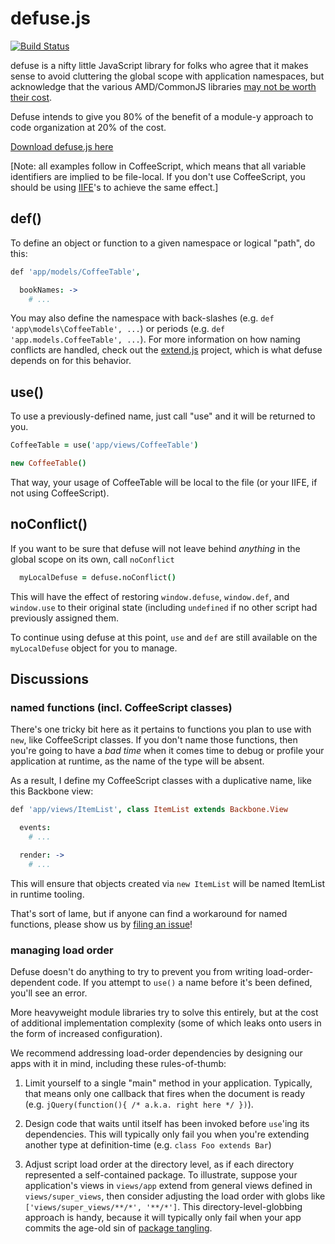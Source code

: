 # defuse.js

[![Build Status](https://travis-ci.org/testdouble/defuse.png?branch=master)](https://travis-ci.org/testdouble/defuse)

defuse is a nifty little JavaScript library for folks who agree that it makes sense to avoid cluttering the global scope with application namespaces, but acknowledge that the various AMD/CommonJS libraries [may not be worth their cost](http://blog.testdouble.com/posts/2013-06-16-unrequired-love.html).

Defuse intends to give you 80% of the benefit of a module-y approach to code organization at 20% of the cost.

[Download defuse.js here](https://github.com/testdouble/defuse/releases)

[Note: all examples follow in CoffeeScript, which means that all variable identifiers are implied to be file-local. If you don't use CoffeeScript, you should be using [IIFE](http://benalman.com/news/2010/11/immediately-invoked-function-expression/)'s to achieve the same effect.]

## def()

To define an object or function to a given namespace or logical "path", do this:

``` coffeescript
def 'app/models/CoffeeTable',

  bookNames: ->
    # ...
```

You may also define the namespace with back-slashes (e.g. `def 'app\models\CoffeeTable', ...`) or periods (e.g. `def 'app.models.CoffeeTable', ...`). For more information on how naming conflicts are handled, check out the [extend.js](https://github.com/searls/extend.js) project, which is what defuse depends on for this behavior.

## use()

To use a previously-defined name, just call "use" and it will be returned to you.

``` coffeescript
CoffeeTable = use('app/views/CoffeeTable')

new CoffeeTable()
```

That way, your usage of CoffeeTable will be local to the file (or your IIFE, if not using CoffeeScript).

## noConflict()

If you want to be sure that defuse will not leave behind *anything* in the global scope on its own, call `noConflict`

``` coffeescript
  myLocalDefuse = defuse.noConflict()
```

This will have the effect of restoring `window.defuse`, `window.def`, and `window.use` to their original state (including `undefined` if no other script had previously assigned them.

To continue using defuse at this point, `use` and `def` are still available on the `myLocalDefuse` object for you to manage.

## Discussions

### named functions (incl. CoffeeScript classes)

There's one tricky bit here as it pertains to functions you plan to use with `new`, like CoffeeScript classes. If you don't name those functions, then you're going to have a *bad time* when it comes time to debug or profile your application at runtime, as the name of the type will be absent.

As a result, I define my CoffeeScript classes with a duplicative name, like this Backbone view:

``` coffeescript
def 'app/views/ItemList', class ItemList extends Backbone.View

  events:
    # ...

  render: ->
    # ...

```

This will ensure that objects created via `new ItemList` will be named ItemList in runtime tooling.

That's sort of lame, but if anyone can find a workaround for named functions, please show us by [filing an issue](https://github.com/testdouble/defuse/issues)!

### managing load order

Defuse doesn't do anything to try to prevent you from writing load-order-dependent code. If you attempt to `use()` a name before it's been defined, you'll see an error.

More heavyweight module libraries try to solve this entirely, but at the cost of additional implementation complexity (some of which leaks onto users in the form of increased configuration).

We recommend addressing load-order dependencies by designing our apps with it in mind, including these rules-of-thumb:

1. Limit yourself to a single "main" method in your application. Typically, that means only one callback that fires when the document is ready (e.g. `jQuery(function(){ /* a.k.a. right here */ })`).

2. Design code that waits until itself has been invoked before `use`'ing its dependencies. This will typically only fail you when you're extending another type at definition-time (e.g. `class Foo extends Bar`)

3. Adjust script load order at the directory level, as if each directory represented a self-contained package. To illustrate, suppose your application's views in `views/app` extend from general views defined in `views/super_views`, then consider adjusting the load order with globs like `['views/super_views/**/*', '**/*']`. This directory-level-globbing approach is handy, because it will typically only fail when your app commits the age-old sin of [package tangling](http://stackoverflow.com/questions/15321702/what-does-package-tangle-index-data-indicate-in-sonar).

